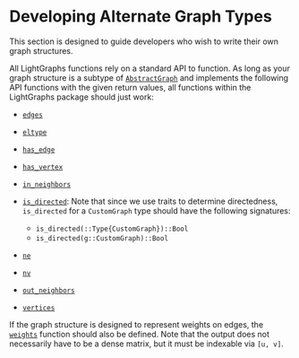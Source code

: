 # Developing Alternate Graph Types

This section is designed to guide developers who wish to write their own graph structures.

All LightGraphs functions rely on a standard API to function. As long as your graph structure is a subtype of
[`AbstractGraph`](@ref) and implements the following API functions with the given return values, all functions
within the LightGraphs package should just work:

- [`edges`](@ref)
- [`eltype`](@ref)
- [`has_edge`](@ref)
- [`has_vertex`](@ref)
- [`in_neighbors`](@ref)
- [`is_directed`](@ref): Note that since we use traits to determine directedness, `is_directed` for a `CustomGraph` type should have the following signatures:
  - `is_directed(::Type{CustomGraph})::Bool`
  - `is_directed(g::CustomGraph)::Bool`

- [`ne`](@ref)
- [`nv`](@ref)
- [`out_neighbors`](@ref)
- [`vertices`](@ref)

If the graph structure is designed to represent weights on edges, the [`weights`](@ref) function should also be defined. Note that the output does not necessarily have to be a dense matrix, but it must be indexable via `[u, v]`.

